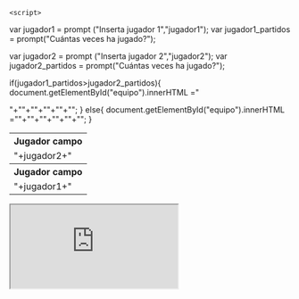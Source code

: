 <html>
<head>

</head>

<body>

<table id="equipo">

  
    <script>

  var jugador1 = prompt ("Inserta jugador 1","jugador1");
  var jugador1_partidos = prompt("Cuántas veces ha jugado?");
  
  var jugador2 = prompt ("Inserta jugador 2","jugador2");
  var jugador2_partidos = prompt("Cuántas veces ha jugado?");
 
 
  if(jugador1_partidos>jugador2_partidos){
      document.getElementById("equipo").innerHTML ="<tr>"+"<th>Jugador campo</th>"+"</tr>"+"<tr>"+"<td>"+jugador2+"</td>"+"</tr>"; 
  } else{
      document.getElementById("equipo").innerHTML ="<tr>"+"<th>Jugador campo</th>"+"</tr>"+"<tr>"+"<td>"+jugador1+"</td>"+"</tr>"; 
  }

  </script>
  


</table>
 

<iframe src="https://docs.google.com/spreadsheets/d/e/2PACX-1vQOE_9bEOm09uCWQ1869mcVtVKttCmfhV9adduXEB2GXcGXpkUUioH9YP53r_o71KQ8PsJasVpGpPXw/pubhtml?widget=true&amp;headers=false"></iframe>
 
 </body>
</html>



